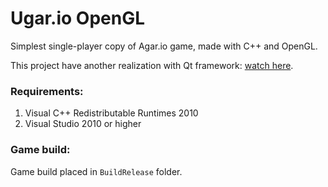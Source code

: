 # Ugar.io OpenGL

Simplest single-player copy of Agar.io game, made with C++ and OpenGL.

This project have another realization with Qt framework: [watch here](https://github.com/ShortKedr-OpenSource/ugar-io-qt).

### Requirements:
1. Visual C++ Redistributable Runtimes 2010
1. Visual Studio 2010 or higher

### Game build:
Game build placed in `BuildRelease` folder.  
